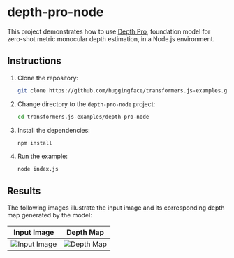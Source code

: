 # depth-pro-node

This project demonstrates how to use [Depth Pro](https://github.com/apple/ml-depth-pro), foundation model for zero-shot metric monocular depth estimation, in a Node.js environment.

## Instructions

1. Clone the repository:
   ```sh
   git clone https://github.com/huggingface/transformers.js-examples.git
   ```
2. Change directory to the `depth-pro-node` project:
   ```sh
   cd transformers.js-examples/depth-pro-node
   ```
3. Install the dependencies:
   ```sh
   npm install
   ```
4. Run the example:
   ```sh
   node index.js
   ```

## Results

The following images illustrate the input image and its corresponding depth map generated by the model:

| Input Image                        | Depth Map                        |
| ---------------------------------- | -------------------------------- |
| ![Input Image](./assets/image.jpg) | ![Depth Map](./assets/depth.png) |
